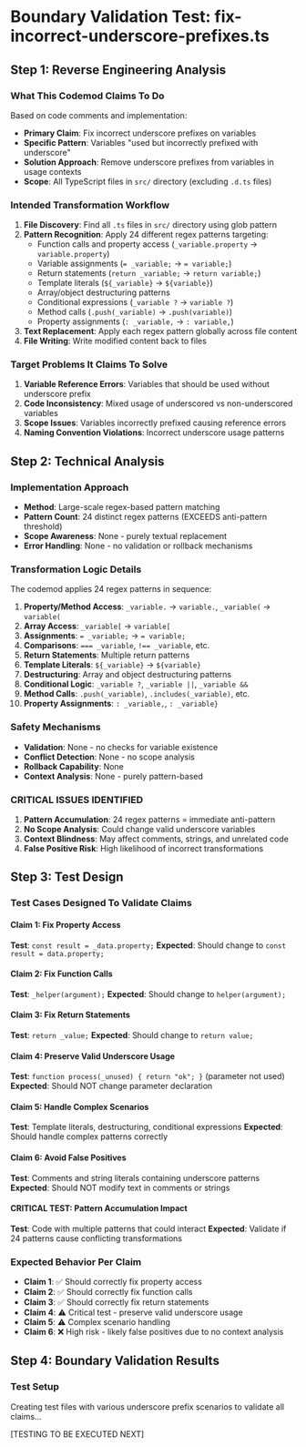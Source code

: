 # Boundary Validation Test: fix-incorrect-underscore-prefixes.ts

## Step 1: Reverse Engineering Analysis

### What This Codemod Claims To Do
Based on code comments and implementation:
- **Primary Claim**: Fix incorrect underscore prefixes on variables
- **Specific Pattern**: Variables "used but incorrectly prefixed with underscore"
- **Solution Approach**: Remove underscore prefixes from variables in usage contexts
- **Scope**: All TypeScript files in `src/` directory (excluding `.d.ts` files)

### Intended Transformation Workflow
1. **File Discovery**: Find all `.ts` files in `src/` directory using glob pattern
2. **Pattern Recognition**: Apply 24 different regex patterns targeting:
   - Function calls and property access (`_variable.property` → `variable.property`)
   - Variable assignments (`= _variable;` → `= variable;`)
   - Return statements (`return _variable;` → `return variable;`)
   - Template literals (`${_variable}` → `${variable}`)
   - Array/object destructuring patterns
   - Conditional expressions (`_variable ?` → `variable ?`)
   - Method calls (`.push(_variable)` → `.push(variable)`)
   - Property assignments (`: _variable,` → `: variable,`)
3. **Text Replacement**: Apply each regex pattern globally across file content
4. **File Writing**: Write modified content back to files

### Target Problems It Claims To Solve
1. **Variable Reference Errors**: Variables that should be used without underscore prefix
2. **Code Inconsistency**: Mixed usage of underscored vs non-underscored variables
3. **Scope Issues**: Variables incorrectly prefixed causing reference errors
4. **Naming Convention Violations**: Incorrect underscore usage patterns

## Step 2: Technical Analysis

### Implementation Approach
- **Method**: Large-scale regex-based pattern matching
- **Pattern Count**: 24 distinct regex patterns (EXCEEDS anti-pattern threshold)
- **Scope Awareness**: None - purely textual replacement
- **Error Handling**: None - no validation or rollback mechanisms

### Transformation Logic Details
The codemod applies 24 regex patterns in sequence:

1. **Property/Method Access**: `_variable.` → `variable.`, `_variable(` → `variable(`
2. **Array Access**: `_variable[` → `variable[`
3. **Assignments**: `= _variable;` → `= variable;`
4. **Comparisons**: `=== _variable`, `!== _variable`, etc.
5. **Return Statements**: Multiple return patterns
6. **Template Literals**: `${_variable}` → `${variable}`
7. **Destructuring**: Array and object destructuring patterns
8. **Conditional Logic**: `_variable ?`, `_variable ||`, `_variable &&`
9. **Method Calls**: `.push(_variable)`, `.includes(_variable)`, etc.
10. **Property Assignments**: `: _variable,`, `: _variable}`

### Safety Mechanisms
- **Validation**: None - no checks for variable existence
- **Conflict Detection**: None - no scope analysis
- **Rollback Capability**: None
- **Context Analysis**: None - purely pattern-based

### CRITICAL ISSUES IDENTIFIED
1. **Pattern Accumulation**: 24 regex patterns = immediate anti-pattern
2. **No Scope Analysis**: Could change valid underscore variables
3. **Context Blindness**: May affect comments, strings, and unrelated code
4. **False Positive Risk**: High likelihood of incorrect transformations

## Step 3: Test Design

### Test Cases Designed To Validate Claims

#### Claim 1: Fix Property Access
**Test**: `const result = _data.property;`
**Expected**: Should change to `const result = data.property;`

#### Claim 2: Fix Function Calls
**Test**: `_helper(argument);`
**Expected**: Should change to `helper(argument);`

#### Claim 3: Fix Return Statements
**Test**: `return _value;`
**Expected**: Should change to `return value;`

#### Claim 4: Preserve Valid Underscore Usage
**Test**: `function process(_unused) { return "ok"; }` (parameter not used)
**Expected**: Should NOT change parameter declaration

#### Claim 5: Handle Complex Scenarios
**Test**: Template literals, destructuring, conditional expressions
**Expected**: Should handle complex patterns correctly

#### Claim 6: Avoid False Positives
**Test**: Comments and string literals containing underscore patterns
**Expected**: Should NOT modify text in comments or strings

#### CRITICAL TEST: Pattern Accumulation Impact
**Test**: Code with multiple patterns that could interact
**Expected**: Validate if 24 patterns cause conflicting transformations

### Expected Behavior Per Claim
- **Claim 1**: ✅ Should correctly fix property access
- **Claim 2**: ✅ Should correctly fix function calls
- **Claim 3**: ✅ Should correctly fix return statements
- **Claim 4**: ⚠️ Critical test - preserve valid underscore usage
- **Claim 5**: ⚠️ Complex scenario handling
- **Claim 6**: ❌ High risk - likely false positives due to no context analysis

## Step 4: Boundary Validation Results

### Test Setup
Creating test files with various underscore prefix scenarios to validate all claims...

[TESTING TO BE EXECUTED NEXT] 
